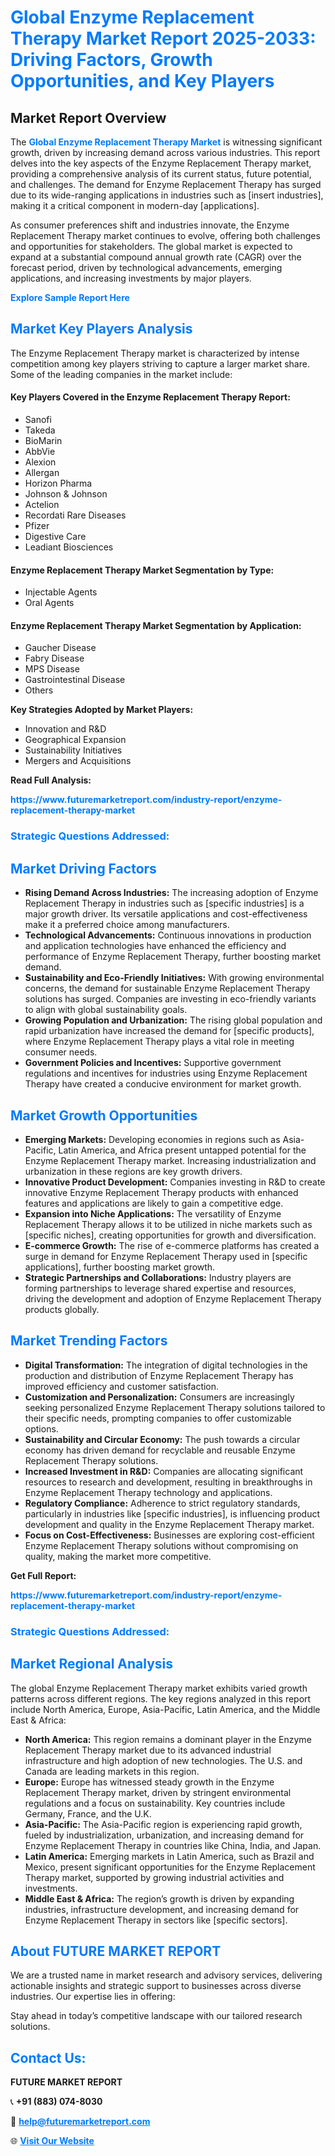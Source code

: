 <h1 style="color: #007BFF;">Global Enzyme Replacement Therapy Market Report 2025-2033: Driving Factors, Growth Opportunities, and Key Players</h1>

<section id="overview">
<h2>Market Report Overview</h2>
<p>The <a href="https://www.futuremarketreport.com/industry-report/enzyme-replacement-therapy-market" style="color: #007BFF; text-decoration: none;"><strong>Global Enzyme Replacement Therapy Market</strong></a> is witnessing significant growth, driven by increasing demand across various industries. This report delves into the key aspects of the Enzyme Replacement Therapy market, providing a comprehensive analysis of its current status, future potential, and challenges. The demand for Enzyme Replacement Therapy has surged due to its wide-ranging applications in industries such as [insert industries], making it a critical component in modern-day [applications].</p>
<p>As consumer preferences shift and industries innovate, the Enzyme Replacement Therapy market continues to evolve, offering both challenges and opportunities for stakeholders. The global market is expected to expand at a substantial compound annual growth rate (CAGR) over the forecast period, driven by technological advancements, emerging applications, and increasing investments by major players.</p>
</section>

<section id="overview">
<p><a href="https://www.futuremarketreport.com/request-sample/reportId=59004" style="color: #007BFF; text-decoration: none;"><strong>Explore Sample Report Here</strong></a></p>
</section>

<section id="key-players">
<h2 style="color: #007BFF;">Market Key Players Analysis</h2>
<p>The Enzyme Replacement Therapy market is characterized by intense competition among key players striving to capture a larger market share. Some of the leading companies in the market include:</p>
<h4>Key Players Covered in the Enzyme Replacement Therapy Report:</h4>
<ul><li>Sanofi</li><li>Takeda</li><li>BioMarin</li><li>AbbVie</li><li>Alexion</li><li>Allergan</li><li>Horizon Pharma</li><li>Johnson &amp; Johnson</li><li>Actelion</li><li>Recordati Rare Diseases</li><li>Pfizer</li><li>Digestive Care</li><li>Leadiant Biosciences</li></ul>
<h4>Enzyme Replacement Therapy Market Segmentation by Type:</h4>
<ul><li>Injectable Agents</li><li>Oral Agents</li></ul>

<h4>Enzyme Replacement Therapy Market Segmentation by Application:</h4>
<ul><li>Gaucher Disease</li><li>Fabry Disease</li><li>MPS Disease</li><li>Gastrointestinal Disease</li><li>Others</li></ul>
<p><strong>Key Strategies Adopted by Market Players:</strong></p>
<ul>
<li>Innovation and R&D</li>
<li>Geographical Expansion</li>
<li>Sustainability Initiatives</li>
<li>Mergers and Acquisitions</li>
</ul>
</section>

<section>
<p><strong>Read Full Analysis: </strong></p><a href="https://www.futuremarketreport.com/industry-report/enzyme-replacement-therapy-market" style="color: #007BFF; text-decoration: none;"><strong>https://www.futuremarketreport.com/industry-report/enzyme-replacement-therapy-market</strong></a>
<h3 style="color: #007BFF;">Strategic Questions Addressed:</h3>
</section>

<section id="driving-factors">
<h2 style="color: #007BFF;">Market Driving Factors</h2>
<ul>
<li><strong>Rising Demand Across Industries:</strong> The increasing adoption of Enzyme Replacement Therapy in industries such as [specific industries] is a major growth driver. Its versatile applications and cost-effectiveness make it a preferred choice among manufacturers.</li>
<li><strong>Technological Advancements:</strong> Continuous innovations in production and application technologies have enhanced the efficiency and performance of Enzyme Replacement Therapy, further boosting market demand.</li>
<li><strong>Sustainability and Eco-Friendly Initiatives:</strong> With growing environmental concerns, the demand for sustainable Enzyme Replacement Therapy solutions has surged. Companies are investing in eco-friendly variants to align with global sustainability goals.</li>
<li><strong>Growing Population and Urbanization:</strong> The rising global population and rapid urbanization have increased the demand for [specific products], where Enzyme Replacement Therapy plays a vital role in meeting consumer needs.</li>
<li><strong>Government Policies and Incentives:</strong> Supportive government regulations and incentives for industries using Enzyme Replacement Therapy have created a conducive environment for market growth.</li>
</ul>
</section>

<section id="growth-opportunities">
<h2 style="color: #007BFF;">Market Growth Opportunities</h2>
<ul>
<li><strong>Emerging Markets:</strong> Developing economies in regions such as Asia-Pacific, Latin America, and Africa present untapped potential for the Enzyme Replacement Therapy market. Increasing industrialization and urbanization in these regions are key growth drivers.</li>
<li><strong>Innovative Product Development:</strong> Companies investing in R&D to create innovative Enzyme Replacement Therapy products with enhanced features and applications are likely to gain a competitive edge.</li>
<li><strong>Expansion into Niche Applications:</strong> The versatility of Enzyme Replacement Therapy allows it to be utilized in niche markets such as [specific niches], creating opportunities for growth and diversification.</li>
<li><strong>E-commerce Growth:</strong> The rise of e-commerce platforms has created a surge in demand for Enzyme Replacement Therapy used in [specific applications], further boosting market growth.</li>
<li><strong>Strategic Partnerships and Collaborations:</strong> Industry players are forming partnerships to leverage shared expertise and resources, driving the development and adoption of Enzyme Replacement Therapy products globally.</li>
</ul>
</section>

<section id="trending-factors">
<h2 style="color: #007BFF;">Market Trending Factors</h2>
<ul>
<li><strong>Digital Transformation:</strong> The integration of digital technologies in the production and distribution of Enzyme Replacement Therapy has improved efficiency and customer satisfaction.</li>
<li><strong>Customization and Personalization:</strong> Consumers are increasingly seeking personalized Enzyme Replacement Therapy solutions tailored to their specific needs, prompting companies to offer customizable options.</li>
<li><strong>Sustainability and Circular Economy:</strong> The push towards a circular economy has driven demand for recyclable and reusable Enzyme Replacement Therapy solutions.</li>
<li><strong>Increased Investment in R&D:</strong> Companies are allocating significant resources to research and development, resulting in breakthroughs in Enzyme Replacement Therapy technology and applications.</li>
<li><strong>Regulatory Compliance:</strong> Adherence to strict regulatory standards, particularly in industries like [specific industries], is influencing product development and quality in the Enzyme Replacement Therapy market.</li>
<li><strong>Focus on Cost-Effectiveness:</strong> Businesses are exploring cost-efficient Enzyme Replacement Therapy solutions without compromising on quality, making the market more competitive.</li>
</ul>
</section>

<section>
<p><strong>Get Full Report: </strong></p><a href="https://www.futuremarketreport.com/industry-report/enzyme-replacement-therapy-market" style="color: #007BFF; text-decoration: none;"><strong>https://www.futuremarketreport.com/industry-report/enzyme-replacement-therapy-market</strong></a>
<h3 style="color: #007BFF;">Strategic Questions Addressed:</h3>
</section>


<section id="regional-analysis">
<h2 style="color: #007BFF;">Market Regional Analysis</h2>
<p>The global Enzyme Replacement Therapy market exhibits varied growth patterns across different regions. The key regions analyzed in this report include North America, Europe, Asia-Pacific, Latin America, and the Middle East & Africa:</p>
<ul>
<li><strong>North America:</strong> This region remains a dominant player in the Enzyme Replacement Therapy market due to its advanced industrial infrastructure and high adoption of new technologies. The U.S. and Canada are leading markets in this region.</li>
<li><strong>Europe:</strong> Europe has witnessed steady growth in the Enzyme Replacement Therapy market, driven by stringent environmental regulations and a focus on sustainability. Key countries include Germany, France, and the U.K.</li>
<li><strong>Asia-Pacific:</strong> The Asia-Pacific region is experiencing rapid growth, fueled by industrialization, urbanization, and increasing demand for Enzyme Replacement Therapy in countries like China, India, and Japan.</li>
<li><strong>Latin America:</strong> Emerging markets in Latin America, such as Brazil and Mexico, present significant opportunities for the Enzyme Replacement Therapy market, supported by growing industrial activities and investments.</li>
<li><strong>Middle East & Africa:</strong> The region’s growth is driven by expanding industries, infrastructure development, and increasing demand for Enzyme Replacement Therapy in sectors like [specific sectors].</li>
</ul>
</section>

<footer>
<h2 style="color: #007BFF;">About FUTURE MARKET REPORT</h2>
<p>We are a trusted name in market research and advisory services, delivering actionable insights and strategic support to businesses across diverse industries. Our expertise lies in offering:</p>

<p>Stay ahead in today’s competitive landscape with our tailored research solutions.</p>

<h2 style="color: #007BFF;">Contact Us:</h2>
<p><strong>FUTURE MARKET REPORT</strong></p>
<p>📞 <strong>+91 (883) 074-8030</strong></p>
<p>📧 <strong><a href="mailto:help@futuremarketreport.com" style="color: #007BFF;">help@futuremarketreport.com</a></strong></p>
<p>🌐 <strong><a href="https://www.futuremarketreport.com/" style="color: #007BFF;">Visit Our Website</a></strong></p>
</footer>